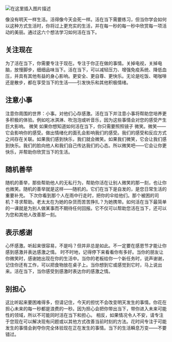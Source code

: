 ![在这里插入图片描述](https://img-blog.csdnimg.cn/6918d5ad881649ff806edac4b0e11b65.png)




像没有明天一样生活。活得像今天会死一样。活在当下需要练习，但当你学会如何以这种方式生活时，你将过上更充实的生活，并在每一秒的每一秒中欣赏每一项活动的美丽。通过这六个想法学习如何活在当下。

## 关注现在
为了活在当下，你需要专注于现在。专注于你正在做的事情。关掉电视，关掉电脑，放慢脚步，细细品味当下。活在当下，可以减轻压力、增强免疫系统、降低血压，并具有其他有益的身心影响。更安全、更自尊、更快乐。无论是吃饭、喝咖啡还是散步，都在享受当下的生活——引发快乐和其他积极情绪。

## 注意小事
注意你周围的世界：小事。对他们心存感激。活在当下并注意小事将帮助您培养更多积极的体验。例如吃冰淇淋、吹泡泡或听音乐，因为这些事情会对您的感受产生巨大影响。
微笑
如果你想知道如何活在当下，你只需要照照镜子 微笑。微笑——它会影响你的感受。做出情绪化的面孔会影响我们的感受。我们的感受和反应方式之间存在关联。如果我们感到快乐，我们就会微笑。如果我们微笑，它会让我们感到快乐。我们的脸向他人和我们自己传达我们的心态。所以微笑吧——它会让你更快乐，并帮助你欣赏当下的生活。

## 随机善举
随机的善举，那些帮助他人的无私行为，帮助你活在让别人微笑的那一刻，也让你也微笑。随机的善举就是这样——随机的。它们在当下是自发的，是您日常生活的重要补充。
下次你看到那个人在雨中行走时，把你的伞给他们。那个被困的司机？寻求帮助。老太太在为她的杂货而苦苦挣扎？为她携带。如何活在当下最简单的一课就是为别人做某事而不期待任何回报。它不仅可以帮助您活在当下，还可以为您和其他人改善那一刻。

## 表示感谢
心怀感激。听起来很容易，不是吗？但并非总是如此。不一定要在感恩节才能让你感到感激并表达感激之情。
时不时地，记得停下来看看你有多好。当你的朋友让你微笑时，感谢她出现在你的生活中。当你的老板给你一个新任务时，说声谢谢，记住你还有工作，可以把食物放在桌子上。当你想到它或感觉到它时，马上说出来。活在当下，当你感受到感激时表达你的感激之情。


## 别担心
这比听起来要困难得多，但请记住，今天的担忧不会改变明天发生的事情。你花在担心未来的每一秒都是浪费的一秒。因为担心会把你带出当下，带你进入未来可能性的领域，所以不可能同时活在当下和担心。
相反，如果情况令人不安，请专注于您现在可以解决现有问题或以其他方式改善当前时刻的方法。花时间专注于可能发生的事情会剥夺你完全体验现在正在发生的事情。当下的生活瞬息万变——不要错过。
